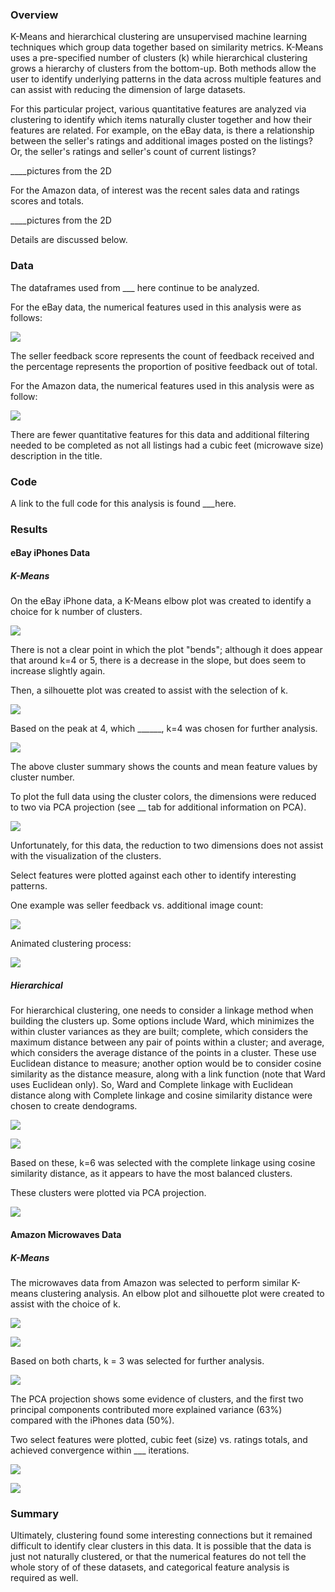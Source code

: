 ### Overview

K-Means and hierarchical clustering are unsupervised machine learning techniques which group data together based on similarity metrics.  K-Means uses a pre-specified number of clusters (k) while hierarchical clustering grows a hierarchy of clusters from the bottom-up.  Both methods allow the user to identify underlying patterns in the data across multiple features and can assist with reducing the dimension of large datasets.  

For this particular project, various quantitative features are analyzed via clustering to identify which items naturally cluster together and how their features are related.  For example, on the eBay data, is there a relationship between the seller's ratings and additional images posted on the listings?  Or, the seller's ratings and seller's count of current listings?  

____pictures from the 2D

For the Amazon data, of interest was the recent sales data and ratings scores and totals.  

____pictures from the 2D

Details are discussed below.

### Data
The dataframes used from ___ here continue to be analyzed.

For the eBay data, the numerical features used in this analysis were as follows: 

![](/images/2/features_iphones.png)

The seller feedback score represents the count of feedback received and the percentage represents the proportion of positive feedback out of total. 

For the Amazon data, the numerical features used in this analysis were as follow:  

![](/images/2/features_micro.png)

There are fewer quantitative features for this data and additional filtering needed to be completed as not all listings had a cubic feet (microwave size) description in the title.  

### Code
A link to the full code for this analysis is found ___here.


### Results
#### eBay iPhones Data
##### K-Means
On the eBay iPhone data, a K-Means elbow plot was created to identify a choice for k number of clusters.  

![](/images/2/elbow_iphone.png)

There is not a clear point in which the plot "bends"; although it does appear that around k=4 or 5, there is a decrease in the slope, but does seem to increase slightly again.



Then, a silhouette plot was created to assist with the selection of k. 

![](/images/2/silh_iphone.png)

Based on the peak at 4, which ______, k=4 was chosen for further analysis.  

![](/images/2/kclust_sum.png)

The above cluster summary shows the counts and mean feature values by cluster number.  

To plot the full data using the cluster colors, the dimensions were reduced to two via PCA projection (see __ tab for additional information on PCA).  

![](/images/2/kmeans_wPCA_micro.png)

Unfortunately, for this data, the reduction to two dimensions does not assist with the visualization of the clusters. 

Select features were plotted against each other to identify interesting patterns.  

One example was seller feedback vs. additional image count:

![](/images/2/feedback_vs_image_ct.png)

Animated clustering process:

![](/images/2/kmeans.gif)




##### Hierarchical
For hierarchical clustering, one needs to consider a linkage method when building the clusters up.  Some options include Ward, which minimizes the within cluster variances as they are built; complete, which considers the maximum distance between any pair of points within a cluster; and average, which considers the average distance of the points in a cluster.  These use Euclidean distance to measure; another option would be to consider cosine similarity as the distance measure, along with a link function (note that Ward uses Euclidean only). So, Ward and Complete linkage with Euclidean distance along with Complete linkage and cosine similarity distance were chosen to create dendograms.

![](/images/2/dendogram_iphone.png)


![](/images/2/hclust_counts.png)

Based on these, k=6 was selected with the complete linkage using cosine similarity distance, as it appears to have the most balanced clusters.



These clusters were plotted via PCA projection.

![](/images/2/hclust_iphone.png)

#### Amazon Microwaves Data
##### K-Means
The microwaves data from Amazon was selected to perform similar K-means clustering analysis. An elbow plot and silhouette plot were created to assist with the choice of k.  

![](/images/2/elbow_micro.png)

![](/images/2/silh_micro.png)

Based on both charts, k = 3 was selected for further analysis.

![](/images/2/kmeans_wPCA_micro.png)

The PCA projection shows some evidence of clusters, and the first two principal components contributed more explained variance (63%) compared with the iPhones data (50%).

Two select features were plotted, cubic feet (size) vs. ratings totals, and achieved convergence within ___ iterations.

![](/images/2/cu_vs_ratingtotal.png)

![](/images/2/kmeans_micro.gif)

### Summary

Ultimately, clustering found some interesting connections but it remained difficult to identify clear clusters in this data.  It is possible that the data is just not naturally clustered, or that the numerical features do not tell the whole story of of these datasets, and categorical feature analysis is required as well.












